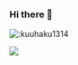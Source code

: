 ### Hi there 👋
![:kuuhaku1314](https://count.getloli.com/get/@:kuuhaku1314)




![](https://github-readme-stats.vercel.app/api?username=kuuhaku1314)
<!--
**kuuhaku1314/kuuhaku1314** is a ✨ _special_ ✨ repository because its `README.md` (this file) appears on your GitHub profile.

Here are some ideas to get you started:

- 🔭 I’m currently working on ...
- 🌱 I’m currently learning ...
- 👯 I’m looking to collaborate on ...
- 🤔 I’m looking for help with ...
- 💬 Ask me about ...
- 📫 How to reach me: ...
- 😄 Pronouns: ...
- ⚡ Fun fact: ...
-->
